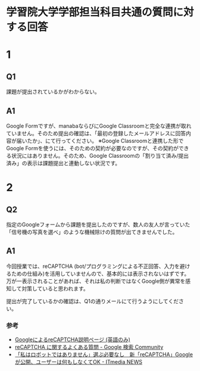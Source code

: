 # 学習院大学学部担当科目共通の質問に対する回答

# 1
## Q1
課題が提出されているかがわからない。
## A1
Google Formですが、manabaならびにGoogle Classroomと完全な連携が取れていません。そのため提出の確認は、「最初の登録したメールアドレスに回答内容が届いたか」、にて行ってください。
※Google Classroomと連携した形でGoogle Formを使うには、そのための契約が必要なのですが、その契約ができる状況にはありません。そのため、Google Classroomの「割り当て済み/提出済み」の表示は課題提出と連動しない状況です。

# 2
## Q2
指定のGoogleフォームから課題を提出したのですが、数人の友人が言っていた「信号機の写真を選べ」のような機械除けの質問が出てきませんでした。

## A1
今回授業では、reCAPTCHA (bot/プログラミングによる不正回答、入力を避けるための仕組み)を活用していませんので、基本的には表示されないはずです。万が一表示されることがあれば、それは私の判断ではなくGoogle側が異常を感知して対策していると思われます。

提出が完了しているかの確認は、Q1の通りメールにて行うようにしてください。

### 参考
- [GoogleによるreCAPTCHA説明ページ (英語のみ)](https://support.google.com/recaptcha/?hl=en)
- [reCAPTCHA に関するよくある質問 \- Google 検索 Community](https://support.google.com/websearch/thread/2145243?hl=ja)
- [「私はロボットではありません」選ぶ必要なし　新「reCAPTCHA」Googleが公開、ユーザーは何もしなくてOK \- ITmedia NEWS](https://www.itmedia.co.jp/news/articles/1810/30/news109.html)
